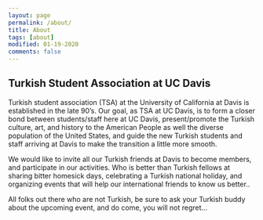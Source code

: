 ```yaml
---
layout: page
permalink: /about/
title: About
tags: [about]
modified: 01-19-2020
comments: false
---
```


## Turkish Student Association at UC Davis

Turkish student association (TSA) at the University of California at Davis is established in the late 90’s. Our goal, as TSA at UC Davis, is to form a closer bond between students/staff here at UC Davis, present/promote the Turkish culture, art, and history to the American People as well the diverse population of the United States, and guide the new Turkish students and staff arriving at Davis to make the transition a little more smooth.


We would like to invite all our Turkish friends at Davis to become members, and participate in our activities. Who is better than Turkish fellows at sharing bitter homesick days, celebrating a Turkish national holiday, and organizing events that will help our international friends to know us better..


All folks out there who are not Turkish, be sure to ask your Turkish buddy about the upcoming event, and do come, you will not regret…
